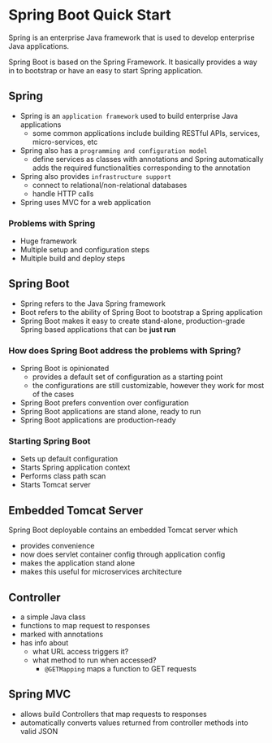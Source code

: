 # Spring Boot Quick Start

Spring is an enterprise Java framework that is used to develop enterprise Java applications.

Spring Boot is based on the Spring Framework. It basically provides a way in to bootstrap or have an easy to start Spring application.

## Spring

- Spring is an `application framework` used to build enterprise Java applications
  - some common applications include building RESTful APIs, services, micro-services, etc
- Spring also has a `programming and configuration model`
  - define services as classes with annotations and Spring automatically adds the required functionalities corresponding to the annotation
- Spring also provides `infrastructure support`
  - connect to relational/non-relational databases
  - handle HTTP calls
- Spring uses MVC for a web application

### Problems with Spring

- Huge framework
- Multiple setup and configuration steps
- Multiple build and deploy steps

## Spring Boot

- Spring refers to the Java Spring framework
- Boot refers to the ability of Spring Boot to bootstrap a Spring application
- Spring Boot makes it easy to create stand-alone, production-grade Spring based applications that can be **just run**

### How does Spring Boot address the problems with Spring?

- Spring Boot is opinionated
  - provides a default set of configuration as a starting point
  - the configurations are still customizable, however they work for most of the cases
- Spring Boot prefers convention over configuration
- Spring Boot applications are stand alone, ready to run
- Spring Boot applications are production-ready

### Starting Spring Boot

- Sets up default configuration
- Starts Spring application context
- Performs class path scan
- Starts Tomcat server

## Embedded Tomcat Server

Spring Boot deployable contains an embedded Tomcat server which

- provides convenience
- now does servlet container config through application config
- makes the application stand alone
- makes this useful for microservices architecture

## Controller

- a simple Java class
- functions to map request to responses
- marked with annotations
- has info about
  - what URL access triggers it?
  - what method to run when accessed?
    - `@GETMapping` maps a function to GET requests

## Spring MVC

- allows build Controllers that map requests to responses
- automatically converts values returned from controller methods into valid JSON
